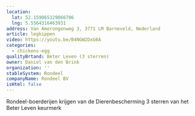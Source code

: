 ```yaml
---
location:
  lat: 52.159065329066706
  lng: 5.5564316463931
address: Van Amerongenweg 3, 3771 LM Barneveld, Nederland
article: legkippen
video: https://youtu.be/B4NGW2DxG6A
categories:
  - chickens-egg
qualityBrtand: Beter Leven (3 sterren)
owner: Daniel van den Brink
organization: ''
stableSystem: Rondeel
companyName: Rondeel BV
isHtml: false
---
```

Rondeel-boerderijen krijgen van de Dierenbescherming 3 sterren van het Beter Leven keurmerk
